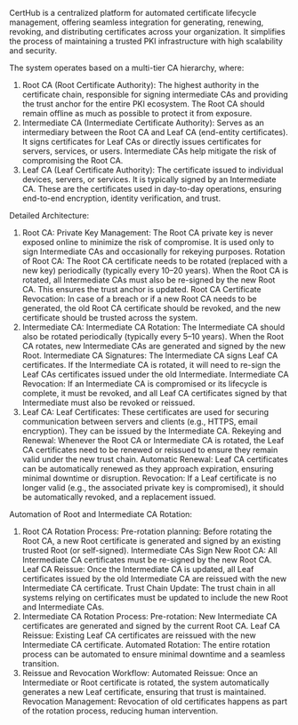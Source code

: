 CertHub is a centralized platform for automated certificate lifecycle management, offering seamless integration for generating, renewing, revoking, and distributing certificates across your organization. It simplifies the process of maintaining a trusted PKI infrastructure with high scalability and security.

The system operates based on a multi-tier CA hierarchy, where:
1.	Root CA (Root Certificate Authority):
The highest authority in the certificate chain, responsible for signing intermediate CAs and providing the trust anchor for the entire PKI ecosystem. The Root CA should remain offline as much as possible to protect it from exposure.
2.	Intermediate CA (Intermediate Certificate Authority):
Serves as an intermediary between the Root CA and Leaf CA (end-entity certificates). It signs certificates for Leaf CAs or directly issues certificates for servers, services, or users. Intermediate CAs help mitigate the risk of compromising the Root CA.
3.	Leaf CA (Leaf Certificate Authority):
The certificate issued to individual devices, servers, or services. It is typically signed by an Intermediate CA. These are the certificates used in day-to-day operations, ensuring end-to-end encryption, identity verification, and trust.


Detailed Architecture:
1.	Root CA:
	      Private Key Management: The Root CA private key is never exposed online to minimize the risk of compromise. It is used only to sign Intermediate CAs and occasionally for rekeying purposes.
	      Rotation of Root CA: The Root CA certificate needs to be rotated (replaced with a new key) periodically (typically every 10–20 years). When the Root CA is rotated, all Intermediate CAs must also be re-signed by the new Root CA. This ensures the trust anchor is updated.
        Root CA Certificate Revocation: In case of a breach or if a new Root CA needs to be generated, the old Root CA certificate should be revoked, and the new certificate should be trusted across the system.
2.	Intermediate CA:
        Intermediate CA Rotation: The Intermediate CA should also be rotated periodically (typically every 5–10 years). When the Root CA rotates, new Intermediate CAs are generated and signed by the new Root.
        Intermediate CA Signatures: The Intermediate CA signs Leaf CA certificates. If the Intermediate CA is rotated, it will need to re-sign the Leaf CAs certificates issued under the old Intermediate.
        Intermediate CA Revocation: If an Intermediate CA is compromised or its lifecycle is complete, it must be revoked, and all Leaf CA certificates signed by that Intermediate must also be revoked or reissued.
3.	Leaf CA:
        Leaf Certificates: These certificates are used for securing communication between servers and clients (e.g., HTTPS, email encryption). They can be issued by the Intermediate CA.
        Rekeying and Renewal: Whenever the Root CA or Intermediate CA is rotated, the Leaf CA certificates need to be renewed or reissued to ensure they remain valid under the new trust chain.
        Automatic Renewal: Leaf CA certificates can be automatically renewed as they approach expiration, ensuring minimal downtime or disruption.
    	  Revocation: If a Leaf certificate is no longer valid (e.g., the associated private key is compromised), it should be automatically revoked, and a replacement issued.


Automation of Root and Intermediate CA Rotation:
1.	Root CA Rotation Process:
        Pre-rotation planning: Before rotating the Root CA, a new Root certificate is generated and signed by an existing trusted Root (or self-signed).
  	    Intermediate CAs Sign New Root CA: All Intermediate CA certificates must be re-signed by the new Root CA.
        Leaf CA Reissue: Once the Intermediate CA is updated, all Leaf certificates issued by the old Intermediate CA are reissued with the new Intermediate CA certificate.
        Trust Chain Update: The trust chain in all systems relying on certificates must be updated to include the new Root and Intermediate CAs.
2.	Intermediate CA Rotation Process:
        Pre-rotation: New Intermediate CA certificates are generated and signed by the current Root CA.
  	    Leaf CA Reissue: Existing Leaf CA certificates are reissued with the new Intermediate CA certificate.
  	    Automated Rotation: The entire rotation process can be automated to ensure minimal downtime and a seamless transition.
3.	Reissue and Revocation Workflow:
	      Automated Reissue: Once an Intermediate or Root certificate is rotated, the system automatically generates a new Leaf certificate, ensuring that trust is maintained.
        Revocation Management: Revocation of old certificates happens as part of the rotation process, reducing human intervention.
